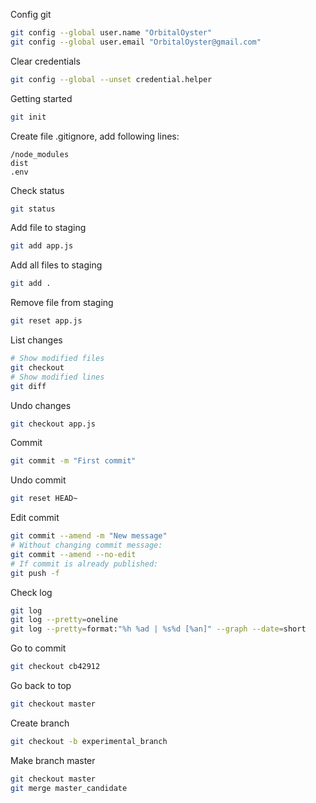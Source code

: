 Config git
```bash
git config --global user.name "OrbitalOyster"
git config --global user.email "OrbitalOyster@gmail.com" 
```

Clear credentials
```bash
git config --global --unset credential.helper
```

Getting started
```bash
git init
```

Create file .gitignore, add following lines:
```
/node_modules
dist
.env
```

Check status
```bash
git status
```

Add file to staging
```bash
git add app.js
```

Add all files to staging
```bash
git add .
```

Remove file from staging
```bash
git reset app.js
```

List changes
```bash
# Show modified files
git checkout
# Show modified lines
git diff
```

Undo changes
```bash
git checkout app.js
```

Commit
```bash
git commit -m "First commit"
```

Undo commit
```bash
git reset HEAD~
```

Edit commit
```bash
git commit --amend -m "New message"
# Without changing commit message:
git commit --amend --no-edit
# If commit is already published:
git push -f
```

Check log
```bash
git log
git log --pretty=oneline
git log --pretty=format:"%h %ad | %s%d [%an]" --graph --date=short
```

Go to commit
```bash
git checkout cb42912
```

Go back to top
```bash
git checkout master
```

Create branch
```bash
git checkout -b experimental_branch
```

Make branch master
```bash
git checkout master
git merge master_candidate
```
